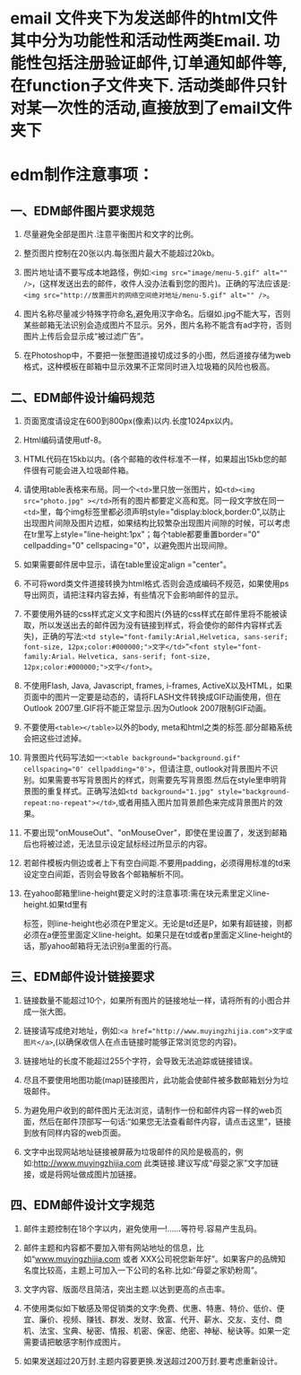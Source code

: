 ﻿# email 文件夹下为发送邮件的html文件 其中分为功能性和活动性两类Email. 功能性包括注册验证邮件,订单通知邮件等,在function子文件夹下. 活动类邮件只针对某一次性的活动,直接放到了email文件夹下


# edm制作注意事项：

## 一、EDM邮件图片要求规范

1. 尽量避免全部是图片.注意平衡图片和文字的比例。

2. 整页图片控制在20张以内.每张图片最大不能超过20kb。

3. 图片地址请不要写成本地路怪，例如:`<img src="image/menu-5.gif" alt="" />`，(这样发送出去的邮件，收件人没办法看到您的图片)。正确的写法应该是:`<img src="http://放置图片的网络空间绝对地址/menu-5.gif" alt="" />`。

4. 图片名称尽量减少特殊字符命名,避免用汉字命名。后缀如.jpg不能大写，否则某些邮箱无法识别会造成图片不显示。另外，图片名称不能含有ad字符，否则图片上传后会显示成“被过滤广告”。

5. 在Photoshop中，不要把一张整图道接切成过多的小图，然后道接存储为web格式，这种模板在邮箱中显示效果不正常同时进入垃圾箱的风险也极高。


## 二、EDM邮件设计编码规范

1. 页面宽度请设定在600到800px(像素)以内.长度1024px以内。

2. Html编码请使用utf-8。

3. HTML代码在15kb以内。(各个邮箱的收件标准不一样，如果超出15kb您的邮件很有可能会进入垃圾邮件箱。

4. 请使用table表格来布局。同一个`<td>`里只放一张图片，如`<td><img src="photo.jpg" ></td>`所有的图片都要定义高和宽。同一段文字放在同一`<td>`里，每个img标签里都必须声明style="display:block,border:0",以防止出现图片间隙及图片边框，如果结构比较繁杂出现图片间隙的时候，可以考虑在tr里写上style="line-height:1px"；每个table都要重置border="0" cellpadding="0" cellspacing="0"，以避免图片出现间隙。

5. 如果需要邮件居中显示，请在table里设定align ="center"。

6. 不可将word类文件道接转换为html格式.否则会造成编码不规范，如果使用ps导出网页，请把注释内容去掉，有些情况下会影响邮件的显示。

7. 不要使用外链的css样式定义文字和图片(外链的css样式在邮件里将不能被读取，所以发送出去的邮件因为没有链接到样式，将会使你的邮件内容样式丢失)，正确的写法:`<td style="font-family:Arial,Helvetica, sans-serif; font-size, 12px;color:#000000;">文字</td>”<font style="font-family:Arial，Helvetica, sans-serif; font-size, 12px;color:#000000;">文字</font>`。

8. 不使用Flash, Java, Javascript, frames, i-frames, ActiveX以及HTML，如果页面中的图片一定要是动态的，请将FLASH文件转换成GIF动画使用，但在Outlook 2007里.GIF将不能正常显示.因为Outlook 2007限制GIF动画。

9. 不要使用`<table></table>`以外的body, meta和html之类的标签.部分邮箱系统会把这些过滤掉。

10. 背景图片代码写法如一:`<table background="background.gif" cellspacing="0″ cellpadding="0″>`，但请注意, outlook对背景图片不识别。如果需要书写背景图片的样式，则需要先写背景图.然后在style里申明背景图的重复样式。正确写法如`<td background="1.jpg" style="background-repeat:no-repeat"></td>`,或者用插入图片加背景颜色来完成背景图片的效果。

11. 不要出现"onMouseOut"、"onMouseOver"，即使在<td>里设置了，发送到邮箱后也将被过滤，无法显示设定鼠标经过所显示的内容。

12. 若邮件模板内侧边或者上下有空白间距.不要用padding，必须得用标准的td来设定空白间距，否则会导致各个邮箱解析不同。

13. 在yahoo邮箱里line-height要定义时的注意事项:需在块元素里定义line-height.如果td里有<p>标签，则line-height也必须在P里定义。无论是td还是P，如果有超链接，则都必须在a便签里面定义line-height。如果只是在td或者p里面定义line-height的话，那yahoo邮箱将无法识别a里面的行高。


## 三、EDM邮件设计链接要求

1. 链接数量不能超过10个，如果所有图片的链接地址一样，请将所有的小图合并成一张大图。

2. 链接请写成绝对地址，例如:`<a href="http://www.muyingzhijia.com">文字或图片</a>`,(以确保收信人在点击链接时能够正常浏览您的内容)。

3. 链接地址的长度不能超过255个字符，会导致无法追踪或链接错误。

4. 尽且不要使用地图功能(map)链接图片，此功能会使邮件被多数邮箱划分为垃圾邮件。

5. 为避免用户收到的邮件图片无法浏览，请制作一份和邮件内容一样的web页面，然后在邮件顶部写一句话:“如果您无法查看邮件内容，请点击这里”，链接到放有同样内容的web页面。

6. 文字中出现网站地址链接被屏蔽为垃圾邮件的风险是极高的，例如:http://www.muyingzhijia.com 此类链接.建议写成“母婴之家”文字加链接，或是将网址做成图片加链接。


## 四、EDM邮件设计文字规范

1. 邮件主题控制在18个字以内，避免使用—!……等符号.容易产生乱码。

2. 邮件主题和内容都不要加入带有网站地址的信息，比如“www.muyingzhijia.com 或者 XXX公司祝您新年好”。如果客户的品牌知名度比较高，主题上可加入一下公司的名称.比如:“母婴之家奶粉周”。

3. 文字内容、版面尽且简洁，突出主题.以达到更高的点击率。

4. 不使用类似如下敏感及带促销类的文字:免费、优惠、特惠、特价、低价、便宜、廉价、视频、赚钱、群发、发财、致富、代开、薪水、交友、支付、商机、法宝、宝典、秘密、情报、机密、保密、绝密、神秘、秘诀等。如果一定需要请把敏感字制作成图片。

5. 如果发送超过20万封.主题内容要更换.发送超过200万封.要考虑重新设计。